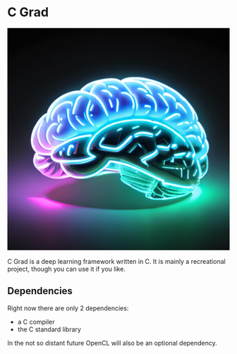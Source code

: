 # C Grad

![Brain](/assets/brain.png)

C Grad is a deep learning framework written in C. It is mainly a recreational project, though you can use it if you like.

## Dependencies

Right now there are only 2  dependencies:
- a C compiler
- the C standard library

In the not so distant future OpenCL will also be an optional dependency.
